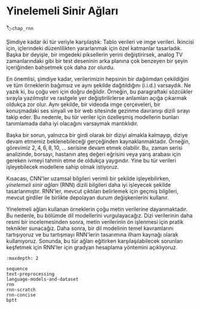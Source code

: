 # Yinelemeli Sinir Ağları
:label:`chap_rnn`

Şimdiye kadar iki tür veriyle karşılaştık: Tablo verileri ve imge verileri. İkincisi için, içlerindeki düzenlilikten yararlanmak için özel katmanlar tasarladık. Başka bir deyişle, bir imgedeki piksellerin yerini değiştirirsek, analog TV zamanlarındaki gibi bir test deseninin arka planına çok benzeyen bir şeyin içeriğinden bahsetmek çok daha zor olurdu.

En önemlisi, şimdiye kadar, verilerimizin hepsinin bir dağılımdan çekildiğini ve tüm örneklerin bağımsız ve aynı şekilde dağıtıldığını (i.i.d.) varsaydık. Ne yazık ki, bu çoğu veri için doğru değildir. Örneğin, bu paragraftaki sözcükler sırayla yazılmıştır ve rastgele yer değiştirilirlerse anlamları açığa çıkarmak oldukça zor olur. Aynı şekilde, bir videoda imge çerçeveleri, bir konuşmadaki ses sinyali ve bir web sitesinde gezinme davranışı dizili sırayı takip eder. Bu nedenle, bu tür veriler için özelleşmiş modellerin bunları tanımlamada daha iyi olacağını varsaymak mantıklıdır.

Başka bir sorun, yalnızca bir girdi olarak bir diziyi almakla kalmayıp, diziye devam etmemiz beklenebileceği gerçeğinden kaynaklanmaktadır. Örneğin, görevimiz $2, 4, 6, 8, 10, \ldots$ serisine devam etmek olabilir. Bu, zaman serisi analizinde, borsayı, hastanın ateş değeri eğrisini veya yarış arabası için gereken ivmeyi tahmin etme de oldukça yaygındır. Yine bu tür verileri işleyebilecek modellere sahip olmak istiyoruz.

Kısacası, CNN'ler uzamsal bilgileri verimli bir şekilde işleyebilirken, *yinelemeli sinir ağları* (RNN) dizili bilgileri daha iyi işleyecek şekilde tasarlanmıştır. RNN'ler, mevcut çıktıları belirlemek için geçmiş bilgileri, mevcut girdiler ile birlikte depolayan durum değişkenlerini kullanır.

Yinelemeli ağları kullanan örneklerin çoğu metin verilerine dayanmaktadır. Bu nedenle, bu bölümde dil modellerini vurgulayacağız. Dizi verilerinin daha resmi bir incelemesinden sonra, metin verilerinin ön işlenmesi için pratik teknikler sunacağız. Daha sonra, bir dil modelinin temel kavramlarını tartışıyoruz ve bu tartışmayı RNN'lerin tasarımına ilham kaynağı olarak kullanıyoruz. Sonunda, bu tür ağları eğitirken karşılaşılabilecek sorunları keşfetmek için RNN'ler için gradyan hesaplama yöntemini açıklıyoruz.

```toc
:maxdepth: 2

sequence
text-preprocessing
language-models-and-dataset
rnn
rnn-scratch
rnn-concise
bptt
```
